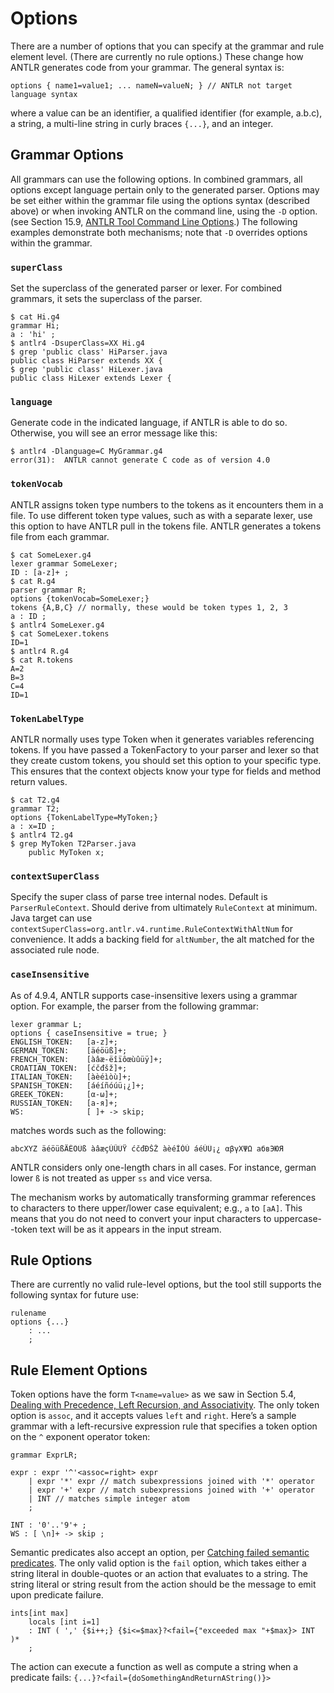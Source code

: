 # Options

There are a number of options that you can specify at the grammar and rule element level. (There are currently no rule options.) These change how ANTLR generates code from your grammar. The general syntax is:

```
options { name1=value1; ... nameN=valueN; } // ANTLR not target language syntax
```

where a value can be an identifier, a qualified identifier (for example, a.b.c), a string, a multi-line string in curly braces `{...}`, and an integer.

## Grammar Options

All grammars can use the following options. In combined grammars, all options except language pertain only to the generated parser. Options may be set either within the grammar file using the options syntax (described above) or when invoking ANTLR on the command line, using the `-D` option. (see Section 15.9, [ANTLR Tool Command Line Options](tool-options.md).) The following examples demonstrate both mechanisms; note that `-D` overrides options within the grammar.

### `superClass`

Set the superclass of the generated parser or lexer. For combined grammars, it sets the superclass of the parser.

```
$ cat Hi.g4
grammar Hi;
a : 'hi' ;
$ antlr4 -DsuperClass=XX Hi.g4
$ grep 'public class' HiParser.java
public class HiParser extends XX {
$ grep 'public class' HiLexer.java
public class HiLexer extends Lexer {
```

### `language`

Generate code in the indicated language, if ANTLR is able to do so. Otherwise, you will see an error message like this:

```
$ antlr4 -Dlanguage=C MyGrammar.g4
error(31):  ANTLR cannot generate C code as of version 4.0
```

### `tokenVocab`

ANTLR assigns token type numbers to the tokens as it encounters them in a file. To use different token type values, such as with a separate lexer, use this option to have ANTLR pull in the <fileextension>tokens</fileextension> file. ANTLR generates a <fileextension>tokens</fileextension> file from each grammar.

```
$ cat SomeLexer.g4
lexer grammar SomeLexer;
ID : [a-z]+ ;
$ cat R.g4
parser grammar R;
options {tokenVocab=SomeLexer;}
tokens {A,B,C} // normally, these would be token types 1, 2, 3
a : ID ;
$ antlr4 SomeLexer.g4
$ cat SomeLexer.tokens 
ID=1
$ antlr4 R.g4
$ cat R.tokens
A=2
B=3
C=4
ID=1
```

### `TokenLabelType`

ANTLR normally uses type <class>Token</class> when it generates variables referencing tokens. If you have passed a <class>TokenFactory</class> to your parser and lexer so that they create custom tokens, you should set this option to your specific type. This ensures that the context objects know your type for fields and method return values.

```
$ cat T2.g4
grammar T2;
options {TokenLabelType=MyToken;}
a : x=ID ;
$ antlr4 T2.g4
$ grep MyToken T2Parser.java
    public MyToken x;
```

### `contextSuperClass`

Specify the super class of parse tree internal nodes. Default is `ParserRuleContext`. Should derive from ultimately `RuleContext` at minimum.
Java target can use `contextSuperClass=org.antlr.v4.runtime.RuleContextWithAltNum` for convenience. It adds a backing field for `altNumber`, the alt matched for the associated rule node.

### `caseInsensitive`

As of 4.9.4, ANTLR supports case-insensitive lexers using a grammar option. For example, the parser from the following grammar:

```g4
lexer grammar L;
options { caseInsensitive = true; }
ENGLISH_TOKEN:   [a-z]+;
GERMAN_TOKEN:    [äéöüß]+;
FRENCH_TOKEN:    [àâæ-ëîïôœùûüÿ]+;
CROATIAN_TOKEN:  [ćčđšž]+;
ITALIAN_TOKEN:   [àèéìòù]+;
SPANISH_TOKEN:   [áéíñóúü¡¿]+;
GREEK_TOKEN:     [α-ω]+;
RUSSIAN_TOKEN:   [а-я]+;
WS:              [ ]+ -> skip;
```

matches words such as the following:

```
abcXYZ äéöüßÄÉÖÜß àâæçÙÛÜŸ ćčđĐŠŽ àèéÌÒÙ áéÚÜ¡¿ αβγΧΨΩ абвЭЮЯ
```

ANTLR considers only one-length chars in all cases. For instance, german lower `ß` is not treated as upper `ss` and vice versa.

The mechanism works by automatically transforming grammar references to characters to there upper/lower case equivalent; e.g., `a` to `[aA]`. This means that you do not need to convert your input characters to uppercase--token text will be as it appears in the input stream.

## Rule Options

There are currently no valid rule-level options, but the tool still supports the following syntax for future use:

```
rulename
options {...}
 	: ...
 	;
```

## Rule Element Options

Token options have the form `T<name=value>` as we saw in Section 5.4, [Dealing with Precedence, Left Recursion, and Associativity](http://pragprog.com/book/tpantlr2/the-definitive-antlr-4-reference). The only token option is `assoc`, and it accepts values `left` and `right`. Here’s a sample grammar with a left-recursive expression rule that specifies a token option on the `^` exponent operator token:

```
grammar ExprLR;
 	 
expr : expr '^'<assoc=right> expr
 	| expr '*' expr // match subexpressions joined with '*' operator
 	| expr '+' expr // match subexpressions joined with '+' operator
 	| INT // matches simple integer atom
 	;
 	 
INT : '0'..'9'+ ;
WS : [ \n]+ -> skip ;
```

Semantic predicates also accept an option, per [Catching failed semantic predicates](http://pragprog.com/book/tpantlr2/the-definitive-antlr-4-reference). The only valid option is the `fail` option, which takes either a string literal in double-quotes or an action that evaluates to a string. The string literal or string result from the action should be the message to emit upon predicate failure.

```
ints[int max]
 	locals [int i=1]
 	: INT ( ',' {$i++;} {$i<=$max}?<fail={"exceeded max "+$max}> INT )*
 	;
```

The action can execute a function as well as compute a string when a predicate fails: `{...}?<fail={doSomethingAndReturnAString()}>`
